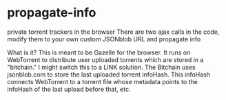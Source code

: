 # propagate-info
private torrent trackers in the browser
There are two ajax calls in the code, modify them to your own custom JSONblob URL and propagate info

What is it?
This is meant to be Gazelle for the browser. It runs on WebTorrent to distribute user uploaded torrents which are stored in a "bitchain." I might switch this to a LINK solution. The Bitchain uses jsonblob.com to store the last uploaded torrent infoHash. This infoHash connects WebTorrent to a torrent file whose metadata points to the infoHash of the last upload before that, etc.
